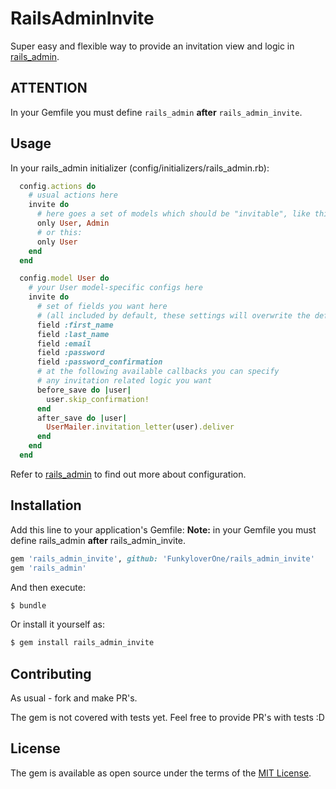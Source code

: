 # RailsAdminInvite
Super easy and flexible way to provide an invitation view and logic in
[rails_admin](https://github.com/sferik/rails_admin).

## ATTENTION
In your Gemfile you must define `rails_admin` **after** `rails_admin_invite`.

## Usage
In your rails_admin initializer (config/initializers/rails_admin.rb):

```ruby
  config.actions do
    # usual actions here
    invite do
      # here goes a set of models which should be "invitable", like this:
      only User, Admin
      # or this:
      only User
    end
  end

  config.model User do
    # your User model-specific configs here
    invite do
      # set of fields you want here
      # (all included by default, these settings will overwrite the defaults)
      field :first_name
      field :last_name
      field :email
      field :password
      field :password_confirmation
      # at the following available callbacks you can specify
      # any invitation related logic you want
      before_save do |user|
        user.skip_confirmation!
      end
      after_save do |user|
        UserMailer.invitation_letter(user).deliver
      end
    end
  end
```

Refer to [rails_admin](https://github.com/sferik/rails_admin) to find out more about configuration.

## Installation
Add this line to your application's Gemfile:
**Note:** in your Gemfile you must define rails_admin **after** rails_admin_invite.

```ruby
gem 'rails_admin_invite', github: 'FunkyloverOne/rails_admin_invite'
gem 'rails_admin'
```

And then execute:
```bash
$ bundle
```

Or install it yourself as:
```bash
$ gem install rails_admin_invite
```

## Contributing
As usual - fork and make PR's.

The gem is not covered with tests yet. Feel free to provide PR's with tests :D

## License
The gem is available as open source under the terms of the [MIT License](http://opensource.org/licenses/MIT).

